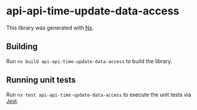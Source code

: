 # api-api-time-update-data-access

This library was generated with [Nx](https://nx.dev).

## Building

Run `nx build api-api-time-update-data-access` to build the library.

## Running unit tests

Run `nx test api-api-time-update-data-access` to execute the unit tests via [Jest](https://jestjs.io).
